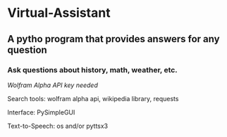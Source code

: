 # Virtual-Assistant
<h2>A pytho program that provides answers for any question</h2>
<h3>Ask questions about history, math, weather, etc.</h3>

<p><i>Wolfram Alpha API key needed</i></p>
<p>Search tools: wolfram alpha api, wikipedia library, requests</p>
<p>Interface: PySimpleGUI</p>
<p>Text-to-Speech: os and/or pyttsx3</p>
